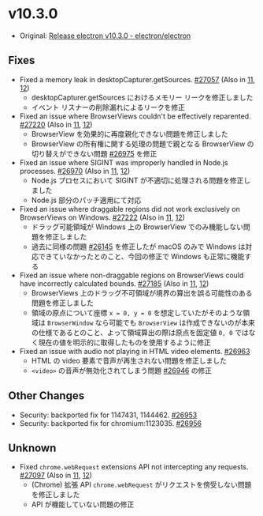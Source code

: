 # v10.3.0

- Original: [Release electron v10.3.0 - electron/electron](https://github.com/electron/electron/releases/tag/v10.3.0)

## Fixes

- Fixed a memory leak in desktopCapturer.getSources. [#27057](https://github.com/electron/electron/pull/27057) (Also in [11](https://github.com/electron/electron/pull/27056), [12](https://github.com/electron/electron/pull/27058))
  - desktopCapturer.getSources におけるメモリー リークを修正しました
  - イベント リスナーの削除漏れによるリークを修正
- Fixed an issue where BrowserViews couldn't be effectively reparented. [#27220](https://github.com/electron/electron/pull/27220) (Also in [11](https://github.com/electron/electron/pull/27219), [12](https://github.com/electron/electron/pull/27187))
  - BrowserView を効果的に再度親化できない問題を修正しました
  - BrowserView の所有権に関する処理の問題で親となる BrowserView の切り替えができない問題 [#26975](https://github.com/electron/electron/issues/26975) を修正
- Fixed an issue where SIGINT was improperly handled in Node.js processes. [#26970](https://github.com/electron/electron/pull/26970) (Also in [11](https://github.com/electron/electron/pull/26972), [12](https://github.com/electron/electron/pull/26971))
  - Node.js プロセスにおいて SIGINT が不適切に処理される問題を修正しました
  - Node.js 部分のパッチ適用にて対応
- Fixed an issue where draggable regions did not work exclusively on BrowserViews on Windows. [#27222](https://github.com/electron/electron/pull/27222) (Also in [11](https://github.com/electron/electron/pull/26774), [12](https://github.com/electron/electron/pull/26775))
  - ドラッグ可能領域が Windows 上の BrowserView でのみ機能しない問題を修正しました
  - 過去に同様の問題 [#26145](https://github.com/electron/electron/pull/26145) を修正したが macOS のみで Windows は対応できていなかったとのこと、今回の修正で Windows も正常に機能する
- Fixed an issue where non-draggable regions on BrowserViews could have incorrectly calculated bounds. [#27185](https://github.com/electron/electron/pull/27185) (Also in [11](https://github.com/electron/electron/pull/27183), [12](https://github.com/electron/electron/pull/27184))
  - BrowserViews 上のドラッグ不可領域が境界の算出を誤る可能性のある問題を修正しました
  - 領域の原点について座標 `x = 0, y = 0` を想定していたがそのような領域は `BrowserWindow` なら可能でも `BrowserView` は作成できないのが本来の仕様であるとのこと、よって領域算出の際は原点を固定値 `0, 0` ではなく現在の値を明示的に取得したものを使用するように修正
- Fixed an issue with audio not playing in HTML video elements. [#26963](https://github.com/electron/electron/pull/26963)
  - HTML の video 要素で音声が再生されない問題を修正しました
  - `<video>` の音声が無効化されてしまう問題 [#26946](https://github.com/electron/electron/issues/26946) の修正

## Other Changes

- Security: backported fix for 1147431, 1144462. [#26953](https://github.com/electron/electron/pull/26953)
- Security: backported fix for chromium:1123035. [#26956](https://github.com/electron/electron/pull/26956)

## Unknown

- Fixed `chrome.webRequest` extensions API not intercepting any requests. [#27097](https://github.com/electron/electron/pull/27097) (Also in [11](https://github.com/electron/electron/pull/27096), [12](https://github.com/electron/electron/pull/27098))
  - (Chrome) 拡張 API `chrome.webRequest` がリクエストを傍受しない問題を修正しました
  - API が機能していない問題の修正
